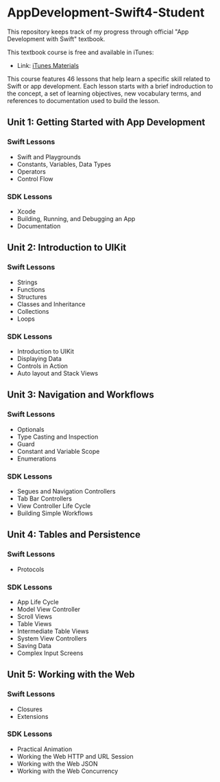 # AppDevelopment-Swift4-Student
This repository keeps track of my progress through official "App Development with Swift" textbook.

This textbook course is free and available in iTunes:
* Link: [iTunes Materials](https://itunes.apple.com/us/book/app-development-with-swift/id1219117996?mt=11)

This course features 46 lessons that help learn a specific skill related to Swift or app development.
Each lesson starts with a brief indroduction to the concept, a set of learning objectives, new vocabulary terms, and references to documentation used to build the lesson.

## Unit 1: Getting Started with App Development 

### Swift Lessons

* Swift and Playgrounds 
* Constants, Variables, Data Types 
* Operators 
* Control Flow 

### SDK Lessons

* Xcode
* Building, Running, and Debugging an App
* Documentation

## Unit 2: Introduction to UIKit 

### Swift Lessons 

* Strings 
* Functions
* Structures 
* Classes and Inheritance 
* Collections 
* Loops 

### SDK Lessons

* Introduction to UIKit
* Displaying Data 
* Controls in Action
* Auto layout and Stack Views

## Unit 3: Navigation and Workflows

### Swift Lessons 

* Optionals 
* Type Casting and Inspection
* Guard 
* Constant and Variable Scope 
* Enumerations 

### SDK Lessons 

* Segues and Navigation Controllers 
* Tab Bar Controllers 
* View Controller Life Cycle 
* Building Simple Workflows 

## Unit 4: Tables and Persistence 

### Swift Lessons

* Protocols 

### SDK Lessons 

* App Life Cycle 
* Model View Controller 
* Scroll Views 
* Table Views 
* Intermediate Table Views 
* System View Controllers 
* Saving Data 
* Complex Input Screens

## Unit 5: Working with the Web 

### Swift Lessons 

* Closures 
* Extensions 

### SDK Lessons

* Practical Animation
* Working the Web HTTP and URL Session 
* Working with the Web JSON 
* Working with the Web Concurrency 
